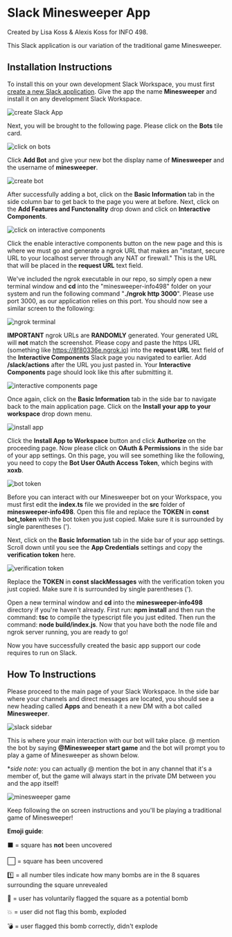 # Slack Minesweeper App

Created by Lisa Koss & Alexis Koss for INFO 498.

This Slack application is our variation of the traditional game Minesweeper. 

## Installation Instructions

To install this on your own development Slack Workspace, you must first [create a new Slack application](https://api.slack.com/apps?new_app=1). Give the app the name **Minesweeper** and install it on any development Slack Workspace.

![create Slack App](/img/1.png?raw=true)

Next, you will be brought to the following page. Please click on the **Bots** tile card. 

![click on bots](/img/2.png?raw=true)

Click **Add Bot** and give your new bot the display name of **Minesweeper** and the username of **minesweeper**. 

![create bot](/img/3.png?raw=true)

After successfully adding a bot, click on the **Basic Information** tab in the side column bar to get back to the page you were at before. Next, click on the **Add Features and Functonality** drop down and click on **Interactive Components**.

![click on interactive components](/img/4.png?raw=true)

Click the enable interactive components button on the new page and this is where we must go and generate a ngrok URL that makes an "instant, secure URL to your localhost server through any NAT or firewall." This is the URL that will be placed in the **request URL** text field. 

We've included the ngrok executable in our repo, so simply open a new terminal window and **cd** into the "minesweeper-info498" folder on your system and run the following command "**./ngrok http 3000**". Please use port 3000, as our application relies on this port. You should now see a similar screen to the following:

![ngrok terminal](/img/5.png?raw=true)

**IMPORTANT** ngrok URLs are **RANDOMLY** generated. Your generated URL will **not** match the screenshot. Please copy and paste the https URL (something like https://8f80336e.ngrok.io) into the **request URL** text field of the **Interactive Components** Slack page you navigated to earlier. Add **/slack/actions** after the URL you just pasted in. Your **Interactive Components** page should look like this after submitting it.

![interactive components page](/img/6.png?raw=true)

Once again, click on the **Basic Information** tab in the side bar to navigate back to the main application page. Click on the **Install your app to your workspace** drop down menu.

![install app](/img/7.png?raw=true)

Click the **Install App to Workspace** button and click **Authorize** on the proceeding page. Now please click on **OAuth & Permissions** in the side bar of your app settings. On this page, you will see something like the following, you need to copy the **Bot User OAuth Access Token**, which begins with **xoxb**.

![bot token](/img/9.png?raw=true)

Before you can interact with our Minesweeper bot on your Workspace, you must first edit the **index.ts** file we provided in the **src** folder of **minesweeper-info498**. Open this file and replace the **TOKEN** in **const bot_token** with the bot token you just copied. Make sure it is surrounded by single parentheses (').

Next, click on the **Basic Information** tab in the side bar of your app settings. Scroll down until you see the **App Credentials** settings and copy the **verification token** here. 

![verification token](/img/10.png?raw=true)

Replace the **TOKEN** in **const slackMessages** with the verification token you just copied. Make sure it is surrounded by single parentheses (').

Open a new terminal window and **cd** into the **minesweeper-info498** directory if you're haven't already. First run: **npm install** and then run the command: **tsc** to compile the typescript file you just edited. Then run the command: **node build/index.js**. Now that you have both the node file and ngrok server running, you are ready to go!

Now you have successfully created the basic app support our code requires to run on Slack.

## How To Instructions

Please proceed to the main page of your Slack Workspace. In the side bar where your channels and direct messages are located, you should see a new heading called **Apps** and beneath it a new DM with a bot called **Minesweeper**. 

![slack sidebar](/img/8.png?raw=true)

This is where your main interaction with our bot will take place. @ mention the bot by saying **@Minesweeper start game** and the bot will prompt you to play a game of Minesweeper as shown below. 

**side note:* you can actually @ mention the bot in any channel that it's a member of, but the game will always start in the private DM between you and the app itself!

![minesweeper game](/img/11.png?raw=true)

Keep following the on screen instructions and you'll be playing a traditional game of Minesweeper! 

**Emoji guide**:

⬛️ = square has **not** been uncovered

⬜️ = square has been uncovered

1️⃣ = all number tiles indicate how many bombs are in the 8 squares surrounding the square unrevealed

🚩 = user has voluntarily flagged the square as a potential bomb

💥 = user did not flag this bomb, exploded

💣 = user flagged this bomb correctly, didn't explode

